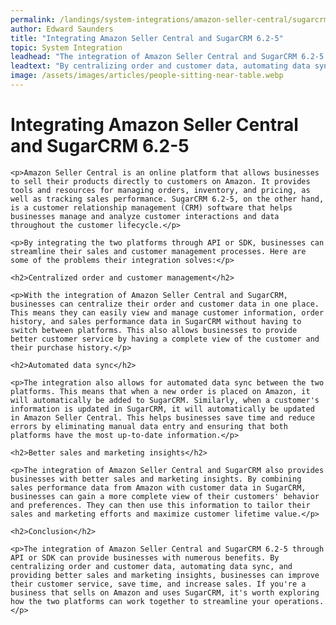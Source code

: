 ```yaml
---
permalink: /landings/system-integrations/amazon-seller-central/sugarcrm-6-2-5
author: Edward Saunders
title: "Integrating Amazon Seller Central and SugarCRM 6.2-5"
topic: System Integration
leadhead: "The integration of Amazon Seller Central and SugarCRM 6.2-5 through API or SDK can provide businesses with numerous benefits"
leadtext: "By centralizing order and customer data, automating data sync, and providing better sales and marketing insights, businesses can improve their customer service, save time, and increase sales. If you're a business that sells on Amazon and uses SugarCRM, it's worth exploring how the two platforms can work together to streamline your operations."
image: /assets/images/articles/people-sitting-near-table.webp
---
```

<div class="arttext">
	<h1>Integrating Amazon Seller Central and SugarCRM 6.2-5</h1>

	<p>Amazon Seller Central is an online platform that allows businesses to sell their products directly to customers on Amazon. It provides tools and resources for managing orders, inventory, and pricing, as well as tracking sales performance. SugarCRM 6.2-5, on the other hand, is a customer relationship management (CRM) software that helps businesses manage and analyze customer interactions and data throughout the customer lifecycle.</p>

	<p>By integrating the two platforms through API or SDK, businesses can streamline their sales and customer management processes. Here are some of the problems their integration solves:</p>

	<h2>Centralized order and customer management</h2>

	<p>With the integration of Amazon Seller Central and SugarCRM, businesses can centralize their order and customer data in one place. This means they can easily view and manage customer information, order history, and sales performance data in SugarCRM without having to switch between platforms. This also allows businesses to provide better customer service by having a complete view of the customer and their purchase history.</p>

	<h2>Automated data sync</h2>

	<p>The integration also allows for automated data sync between the two platforms. This means that when a new order is placed on Amazon, it will automatically be added to SugarCRM. Similarly, when a customer's information is updated in SugarCRM, it will automatically be updated in Amazon Seller Central. This helps businesses save time and reduce errors by eliminating manual data entry and ensuring that both platforms have the most up-to-date information.</p>

	<h2>Better sales and marketing insights</h2>

	<p>The integration of Amazon Seller Central and SugarCRM also provides businesses with better sales and marketing insights. By combining sales performance data from Amazon with customer data in SugarCRM, businesses can gain a more complete view of their customers' behavior and preferences. They can then use this information to tailor their sales and marketing efforts and maximize customer lifetime value.</p>

	<h2>Conclusion</h2>

	<p>The integration of Amazon Seller Central and SugarCRM 6.2-5 through API or SDK can provide businesses with numerous benefits. By centralizing order and customer data, automating data sync, and providing better sales and marketing insights, businesses can improve their customer service, save time, and increase sales. If you're a business that sells on Amazon and uses SugarCRM, it's worth exploring how the two platforms can work together to streamline your operations.</p>

</div>